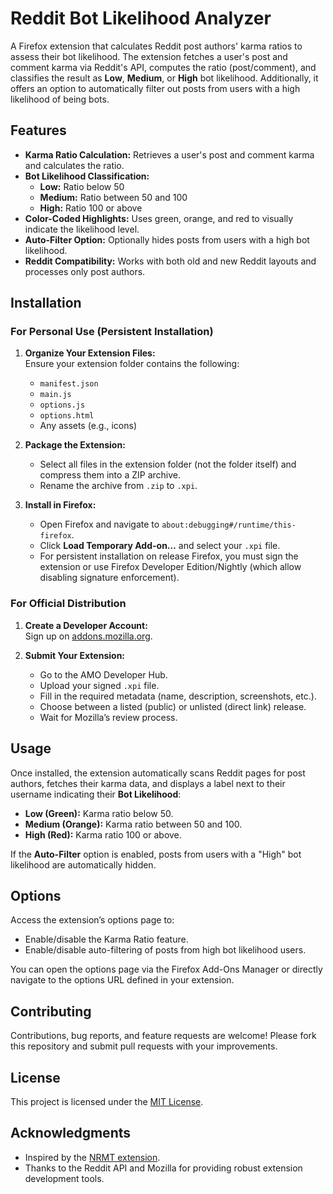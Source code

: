 # Reddit Bot Likelihood Analyzer

A Firefox extension that calculates Reddit post authors' karma ratios to assess their bot likelihood. The extension fetches a user's post and comment karma via Reddit's API, computes the ratio (post/comment), and classifies the result as **Low**, **Medium**, or **High** bot likelihood. Additionally, it offers an option to automatically filter out posts from users with a high likelihood of being bots.

## Features

- **Karma Ratio Calculation:** Retrieves a user's post and comment karma and calculates the ratio.
- **Bot Likelihood Classification:**  
  - **Low:** Ratio below 50  
  - **Medium:** Ratio between 50 and 100  
  - **High:** Ratio 100 or above  
- **Color-Coded Highlights:** Uses green, orange, and red to visually indicate the likelihood level.
- **Auto-Filter Option:** Optionally hides posts from users with a high bot likelihood.
- **Reddit Compatibility:** Works with both old and new Reddit layouts and processes only post authors.

## Installation

### For Personal Use (Persistent Installation)

1. **Organize Your Extension Files:**  
   Ensure your extension folder contains the following:
   - `manifest.json`
   - `main.js`
   - `options.js`
   - `options.html`
   - Any assets (e.g., icons)

2. **Package the Extension:**  
   - Select all files in the extension folder (not the folder itself) and compress them into a ZIP archive.
   - Rename the archive from `.zip` to `.xpi`.

3. **Install in Firefox:**  
   - Open Firefox and navigate to `about:debugging#/runtime/this-firefox`.
   - Click **Load Temporary Add-on…** and select your `.xpi` file.
   - For persistent installation on release Firefox, you must sign the extension or use Firefox Developer Edition/Nightly (which allow disabling signature enforcement).

### For Official Distribution

1. **Create a Developer Account:**  
   Sign up on [addons.mozilla.org](https://addons.mozilla.org).

2. **Submit Your Extension:**  
   - Go to the AMO Developer Hub.
   - Upload your signed `.xpi` file.
   - Fill in the required metadata (name, description, screenshots, etc.).
   - Choose between a listed (public) or unlisted (direct link) release.
   - Wait for Mozilla’s review process.

## Usage

Once installed, the extension automatically scans Reddit pages for post authors, fetches their karma data, and displays a label next to their username indicating their **Bot Likelihood**:
- **Low (Green):** Karma ratio below 50.
- **Medium (Orange):** Karma ratio between 50 and 100.
- **High (Red):** Karma ratio 100 or above.

If the **Auto-Filter** option is enabled, posts from users with a "High" bot likelihood are automatically hidden.

## Options

Access the extension’s options page to:
- Enable/disable the Karma Ratio feature.
- Enable/disable auto-filtering of posts from high bot likelihood users.

You can open the options page via the Firefox Add-Ons Manager or directly navigate to the options URL defined in your extension.

## Contributing

Contributions, bug reports, and feature requests are welcome! Please fork this repository and submit pull requests with your improvements.

## License

This project is licensed under the [MIT License](LICENSE).

## Acknowledgments

- Inspired by the [NRMT extension](https://github.com/Mothrakk/NRMT).
- Thanks to the Reddit API and Mozilla for providing robust extension development tools.
